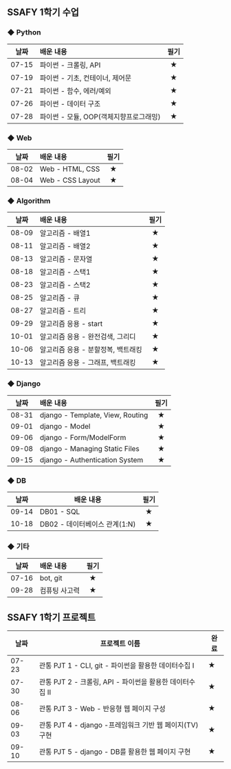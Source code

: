 ## SSAFY 1학기 수업

### ◆ Python

| 날짜  | 배운 내용                              | 필기 |
| :---: | :------------------------------------- | :--: |
| 07-15 | 파이썬 - 크롤링, API                   |  ★   |
| 07-19 | 파이썬 - 기초, 컨테이너, 제어문        |  ★   |
| 07-21 | 파이썬 - 함수, 에러/예외               |  ★   |
| 07-26 | 파이썬 - 데이터 구조                   |  ★   |
| 07-28 | 파이썬 - 모듈, OOP(객체지향프로그래밍) |  ★   |

### ◆ Web

| 날짜  | 배운 내용                              | 필기 |
| :---: | :------------------------------------- | :--: |
| 08-02 | Web - HTML, CSS                        |  ★   |
| 08-04 | Web - CSS Layout                       |  ★   |

### ◆ Algorithm

| 날짜  | 배운 내용                          | 필기 |
| :---: | :--------------------------------- | :--: |
| 08-09 | 알고리즘 - 배열1                   |  ★   |
| 08-11 | 알고리즘 - 배열2                   |  ★   |
| 08-13 | 알고리즘 - 문자열                  |  ★   |
| 08-18 | 알고리즘 - 스택1                   |  ★   |
| 08-23 | 알고리즘 - 스택2                   |  ★   |
| 08-25 | 알고리즘 - 큐                      |  ★   |
| 08-27 | 알고리즘 - 트리                    |  ★   |
| 09-29 | 알고리즘 응용 - start              |  ★   |
| 10-01 | 알고리즘 응용 - 완전검색, 그리디   |  ★   |
| 10-06 | 알고리즘 응용 - 분할정복, 백트래킹 |  ★   |
| 10-13 | 알고리즘 응용 - 그래프, 백트래킹   |  ★   |

### ◆ Django

| 날짜  | 배운 내용                        | 필기 |
| :---: | :------------------------------- | :--: |
| 08-31 | django - Template, View, Routing |  ★   |
| 09-01 | django - Model                   |  ★   |
| 09-06 | django - Form/ModelForm          |  ★   |
| 09-08 | django - Managing Static Files   |  ★   |
| 09-15 | django - Authentication System   |  ★   |

### ◆ DB

| 날짜  | 배운 내용                     | 필기 |
| :---: | ----------------------------- | :--: |
| 09-14 | DB01 - SQL                    |  ★   |
| 10-18 | DB02 - 데이터베이스 관계(1:N) |  ★   |

### ◆ 기타

| 날짜  | 배운 내용     | 필기 |
| :---: | :------------ | :--: |
| 07-16 | bot, git      |  ★   |
| 09-28 | 컴퓨팅 사고력 |  ★   |



## SSAFY 1학기 프로젝트

| 날짜  | 프로젝트 이름                                            | 완료 |
| ----- | -------------------------------------------------------- | ---- |
| 07-23 | 관통 PJT 1 - CLI, git - 파이썬을 활용한 데이터수집 I     | ★    |
| 07-30 | 관통 PJT 2 - 크롤링, API - 파이썬을 활용한 데이터수집 II | ★    |
| 08-06 | 관통 PJT 3 - Web - 반응형 웹 페이지 구성                 | ★    |
| 09-03 | 관통 PJT 4 - django -프레임워크 기반 웹 페이지(TV) 구현  | ★    |
| 09-10 | 관통 PJT 5 - django - DB를 활용한 웹 페이지 구현         | ★    |



